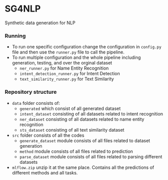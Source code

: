 # SG4NLP
Synthetic data generation for NLP

### Running
- To run one specific configuration change the configuration in ```config.py``` file and then use the ```runner.py``` file to call the pipeline.
- To run multiple configuration and the whole pipeline including generation, testing, and over the orginal dataset
  - ```ner_runner.py``` for Name Entity Recognition
  - ```intent_detection_runner.py``` for Intent Detection
  - ```text_similarity_runner.py``` for Text Similarity

### Repository structure
- ```data``` folder consists of:
	- ```generated``` which consist of all generated dataset
	- ```intent_dataset``` consisting of all datasets related to intent recognition
	- ```ner_dataset``` consisting of all datasets related to name entity recognition
	- ```sts_dataset``` consisting of all text similarity dataset
- ```src``` folder consists of all the codes
  - ```generate_dataset``` module consists of all files related to dataset generation
  - ```method``` module consists of all files related to prediction
  - ```parse_dataset``` module consists of all files related to parsing different datasets
- ```mlflow.zip``` unzip it at the same place. Contains all the predictions of different methods and all tasks.